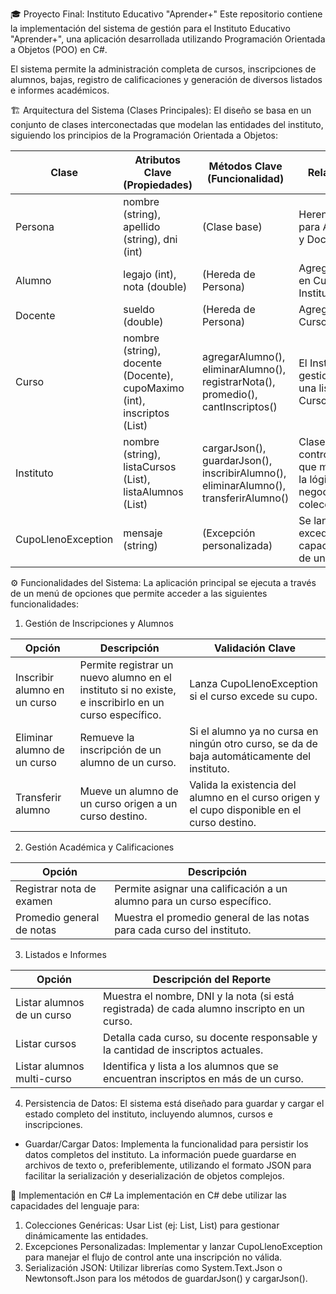 🎓 Proyecto Final: Instituto Educativo "Aprender+"
Este repositorio contiene la implementación del sistema de gestión para el Instituto Educativo "Aprender+", una aplicación desarrollada utilizando Programación Orientada a Objetos (POO) en C#.

El sistema permite la administración completa de cursos, inscripciones de alumnos, bajas, registro de calificaciones y generación de diversos listados e informes académicos.

🏗️ Arquitectura del Sistema (Clases Principales): El diseño se basa en un conjunto de clases interconectadas que modelan las entidades del instituto, siguiendo los principios de la Programación Orientada a Objetos:

| Clase              | Atributos Clave (Propiedades)                                                   | Métodos Clave (Funcionalidad)                                                        | Relación                                                          |
| ------------------ | ------------------------------------------------------------------------------- | ------------------------------------------------------------------------------------ | ----------------------------------------------------------------- |
| Persona            | nombre (string), apellido (string), dni (int)                                   | (Clase base)                                                                         | Herencia para Alumno y Docente.                                   |
| Alumno             | legajo (int), nota (double)                                                     | (Hereda de Persona)                                                                  | Agregado en Curso e Instituto.                                    |
| Docente            | sueldo (double)                                                                 | (Hereda de Persona)                                                                  | Agregado a Curso.                                                 |
| Curso              | nombre (string), docente (Docente), cupoMaximo (int), inscriptos (List<Alumno>) | agregarAlumno(), eliminarAlumno(), registrarNota(), promedio(), cantInscriptos()     | El Instituto gestiona una lista de Cursos.                        |
| Instituto          | nombre (string), listaCursos (List<Curso>), listaAlumnos (List<Alumno>)         | cargarJson(), guardarJson(), inscribirAlumno(), eliminarAlumno(), transferirAlumno() | Clase controladora que maneja la lógica de negocio y colecciones. |
| CupoLlenoException | mensaje (string)                                                                | (Excepción personalizada)                                                            | Se lanza al exceder la capacidad de un curso.                     |

⚙️ Funcionalidades del Sistema: La aplicación principal se ejecuta a través de un menú de opciones  que permite acceder a las siguientes funcionalidades:

1. Gestión de Inscripciones y Alumnos

| Opción                       | Descripción                                                                                           | Validación Clave                                                                             |
| ---------------------------- | ----------------------------------------------------------------------------------------------------- | -------------------------------------------------------------------------------------------- |
| Inscribir alumno en un curso | Permite registrar un nuevo alumno en el instituto si no existe, e inscribirlo en un curso específico. | Lanza CupoLlenoException si el curso excede su cupo.                                         |
| Eliminar alumno de un curso  | Remueve la inscripción de un alumno de un curso.                                                      | Si el alumno ya no cursa en ningún otro curso, se da de baja automáticamente del instituto.  |
| Transferir alumno            | Mueve un alumno de un curso origen a un curso destino.                                                | Valida la existencia del alumno en el curso origen y el cupo disponible en el curso destino. |

2. Gestión Académica y Calificaciones

| Opción                    | Descripción                                                             |
| ------------------------- | ----------------------------------------------------------------------- |
| Registrar nota de examen  | Permite asignar una calificación a un alumno para un curso específico.  |
| Promedio general de notas | Muestra el promedio general de las notas para cada curso del instituto. |

3. Listados e Informes

| Opción                     | Descripción del Reporte                                                                     |
| -------------------------- | ------------------------------------------------------------------------------------------- |
| Listar alumnos de un curso | Muestra el nombre, DNI y la nota (si está registrada) de cada alumno inscripto en un curso. |
| Listar cursos              | Detalla cada curso, su docente responsable y la cantidad de inscriptos actuales.            |
| Listar alumnos multi-curso | Identifica y lista a los alumnos que se encuentran inscriptos en más de un curso.           |

4. Persistencia de Datos: El sistema está diseñado para guardar y cargar el estado completo del instituto, incluyendo alumnos, cursos e inscripciones.
- Guardar/Cargar Datos: Implementa la funcionalidad para persistir los datos completos del instituto. La información puede guardarse en archivos de texto o, preferiblemente, utilizando el formato JSON para facilitar la serialización y deserialización de objetos complejos.

🚀 Implementación en C#
La implementación en C# debe utilizar las capacidades del lenguaje para:
1. Colecciones Genéricas: Usar List<T> (ej: List<Curso>, List<Alumno>) para gestionar dinámicamente las entidades.
2. Excepciones Personalizadas: Implementar y lanzar CupoLlenoException para manejar el flujo de control ante una inscripción no válida.
3. Serialización JSON: Utilizar librerías como System.Text.Json o Newtonsoft.Json para los métodos de guardarJson() y cargarJson().
